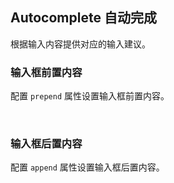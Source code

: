 <div class="demo-header">
<p class="overviewicon">
  <span class="wapi-form-dropdown"/>
</p>

## Autocomplete 自动完成

<nova-uxlink widget-name="Input"></nova-uxlink>

根据输入内容提供对应的输入建议。

</div>

### 输入框前置内容

配置 `prepend` 属性设置输入框前置内容。

<nova-demo-view link="autocomplete/append-prepend"></nova-demo-view>

<br>

### 输入框后置内容

配置 `append` 属性设置输入框后置内容。

<nova-demo-view link="autocomplete/append-prepend"></nova-demo-view>

<br>
